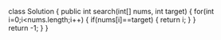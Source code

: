 class Solution {
    public int search(int[] nums, int target) {
      for(int i=0;i<nums.length;i++)
      {
          if(nums[i]==target)
          {
              return i;
          }
      }  
      return -1;
    }
}

